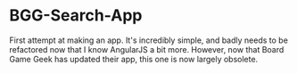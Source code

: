 # BGG-Search-App

First attempt at making an app. It's incredibly simple, and badly needs to be refactored now that I know AngularJS a bit more.
However, now that Board Game Geek has updated their app, this one is now largely obsolete. 

